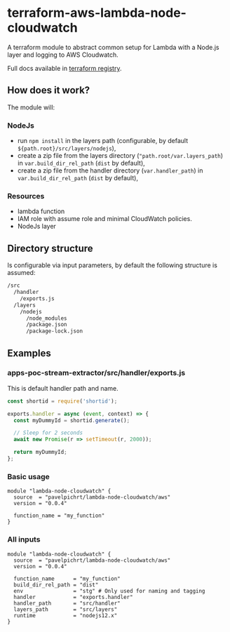 # terraform-aws-lambda-node-cloudwatch

A terraform module to abstract common setup for Lambda with a Node.js layer and logging to AWS Cloudwatch.

Full docs available in [terraform registry](https://registry.terraform.io/modules/pavelpichrt/lambda-node-cloudwatch/aws/latest).

## How does it work?
The module will:

### NodeJs
* run `npm install` in the layers path (configurable, by default `${path.root}/src/layers/nodejs`),
* create a zip file from the layers directory (`"path.root/var.layers_path`) in `var.build_dir_rel_path` (`dist` by default),
* create a zip file from the handler directory (`var.handler_path`) in `var.build_dir_rel_path` (`dist` by default),

### Resources
* lambda function
* IAM role with assume role and minimal CloudWatch policies.
* NodeJs layer

## Directory structure
Is configurable via input parameters, by default the following structure is assumed:

```bash
/src
  /handler
    /exports.js
  /layers
    /nodejs
      /node_modules
      /package.json
      /package-lock.json
```

## Examples

### apps-poc-stream-extractor/src/handler/exports.js
This is default handler path and name.

```javascript
const shortid = require('shortid');

exports.handler = async (event, context) => {
  const myDummyId = shortid.generate();

  // Sleep for 2 seconds
  await new Promise(r => setTimeout(r, 2000));

  return myDummyId;
};
```

### Basic usage
```
module "lambda-node-cloudwatch" {
  source  = "pavelpichrt/lambda-node-cloudwatch/aws"
  version = "0.0.4"

  function_name = "my_function"
}
```

### All inputs
```
module "lambda-node-cloudwatch" {
  source  = "pavelpichrt/lambda-node-cloudwatch/aws"
  version = "0.0.4"

  function_name      = "my_function"
  build_dir_rel_path = "dist"
  env                = "stg" # Only used for naming and tagging
  handler            = "exports.handler"
  handler_path       = "src/handler"
  layers_path        = "src/layers"
  runtime            = "nodejs12.x"
}
```